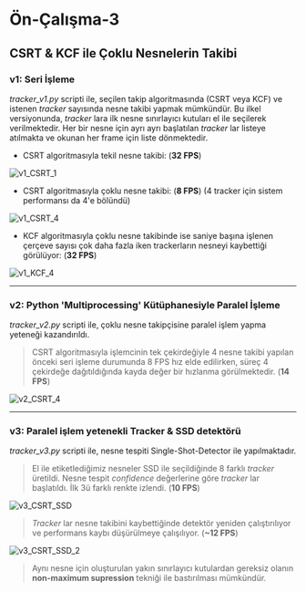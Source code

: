 # Ön-Çalışma-3
## CSRT & KCF ile Çoklu Nesnelerin Takibi

### v1: Seri İşleme

_tracker_v1.py_ scripti ile, seçilen takip algoritmasında (CSRT veya KCF) ve istenen _tracker_ sayısında nesne takibi yapmak mümkündür. Bu ilkel versiyonunda, _tracker_ lara ilk nesne sınırlayıcı kutuları el ile seçilerek verilmektedir. Her bir nesne için ayrı ayrı başlatılan _tracker_ lar listeye atılmakta ve okunan her frame için liste dönmektedir.   

- CSRT algoritmasıyla tekil nesne takibi: (**32 FPS**)
 
![v1_CSRT_1](videos/race_v1_CSRT_1.gif) <br>

- CSRT algoritmasıyla çoklu nesne takibi: (**8 FPS**) (4 tracker için sistem performansı da 4'e bölündü)

![v1_CSRT_4](videos/race_v1_CSRT_4.gif) <br>

- KCF algoritmasıyla çoklu nesne takibinde ise saniye başına işlenen çerçeve sayısı çok daha fazla iken trackerların nesneyi kaybettiği görülüyor: (**32 FPS**)

![v1_KCF_4](videos/race_v1_KCF_4.gif) <br>

<hr>

### v2: Python 'Multiprocessing' Kütüphanesiyle Paralel İşleme

_tracker_v2.py_ scripti ile, çoklu nesne takipçisine paralel işlem yapma yeteneği kazandırıldı. 

> CSRT algoritmasıyla işlemcinin tek çekirdeğiyle 4 nesne takibi yapılan önceki seri işleme durumunda 8 FPS hız elde edilirken, süreç 4 çekirdeğe dağıtıldığında kayda değer bir hızlanma görülmektedir. (**14 FPS**)

![v2_CSRT_4](videos/race_v2_CSRT_4.gif)

<hr>

### v3: Paralel işlem yetenekli Tracker & SSD detektörü

_tracker_v3.py_ scripti ile, nesne tespiti Single-Shot-Detector ile yapılmaktadır.

> El ile etiketlediğimiz nesneler SSD ile seçildiğinde 8 farklı _tracker_ üretildi. Nesne tespit _confidence_ değerlerine göre _tracker_ lar başlatıldı. İlk 3ü farklı renkte izlendi. (**10 FPS**)

![v3_CSRT_SSD](videos/race_v3_CSRT_SSD.gif)

> _Tracker_ lar nesne takibini kaybettiğinde detektör yeniden çalıştırılıyor ve performans kaybı düşürülmeye çalışılıyor. (**~12 FPS**)

![v3_CSRT_SSD_2](videos/race_v3_CSRT_SSD_2.gif)

> Aynı nesne için oluşturulan yakın sınırlayıcı kutulardan gereksiz olanın **non-maximum supression** tekniği ile bastırılması mümkündür.


